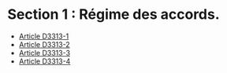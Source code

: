 #  Section 1 : Régime des accords.

* [Article D3313-1](./LEGIARTI000022348320.md)
* [Article D3313-2](./LEGIARTI000022348322.md)
* [Article D3313-3](./LEGIARTI000018533391.md)
* [Article D3313-4](./LEGIARTI000022357070.md)
